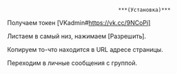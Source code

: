                                         ***(Установка)***
                                        
Получаем токен [VKadmin#https://vk.cc/9NCoPi]

Листаем в самый низ, нажимаем [Разрешить].

Копируем то-что находится в URL адресе страницы.

Переходим в личные сообщения с группой.


